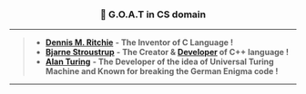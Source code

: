 ### <p align="center"> 👑 G.O.A.T in CS domain  </p>

-----------------------------------------------------

> * [**Dennis M. Ritchie**](https://www.britannica.com/biography/Dennis-M-Ritchie) **- The Inventor of C Language !** 
> * [**Bjarne Stroustrup**](https://en.wikipedia.org/wiki/Bjarne_Stroustrup) **- The Creator & [Developer](https://www.youtube.com/watch?v=JBjjnqG0BP8) of C++ language !** 
> * [**Alan Turing**](https://www.britannica.com/biography/Alan-Turing) **- The Developer of the idea of Universal Turing Machine and Known for breaking the German Enigma code !**
-----------------------------------------------------
